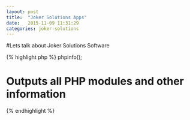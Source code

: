 ```yaml
---
layout: post
title:  "Joker Solutions Apps"
date:   2015-11-09 11:31:29
categories: joker-solutions
---
```

#Lets talk about Joker Solutions Software

{% highlight php %}
phpinfo();
# Outputs all PHP modules and other information
{% endhighlight %}

[JAF]: http://github.com/mitoskalandiel/JAF
[JAM]: http://github.com/mitoskalandiel/JAM
[OTK]: http://github.com/mitoskalandiel/OTK
